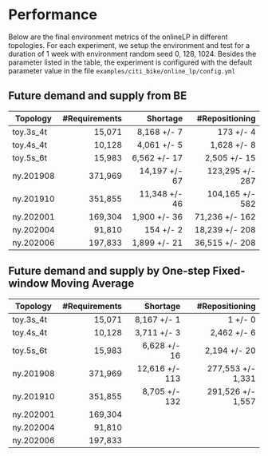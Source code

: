 # Performance

Below are the final environment metrics of the onlineLP in different topologies.
For each experiment, we setup the environment and test for a duration of 1 week
with environment random seed 0, 128, 1024.  Besides the parameter listed in the
table, the experiment is configured with the default parameter value in the file
`examples/citi_bike/online_lp/config.yml`

## Future demand and supply from BE

Topology  | #Requirements | Shortage      | #Repositioning
----------|--------------:|--------------:|----------------:
toy.3s_4t |  15,071       |  8,168 +/-  7 |     173 +/-   4
toy.4s_4t |  10,128       |  4,061 +/-  5 |   1,628 +/-   8
toy.5s_6t |  15,983       |  6,562 +/- 17 |   2,505 +/-  15
ny.201908 | 371,969       | 14,197 +/- 67 | 123,295 +/- 287
ny.201910 | 351,855       | 11,348 +/- 46 | 104,165 +/- 582
ny.202001 | 169,304       |  1,900 +/- 36 |  71,236 +/- 162
ny.202004 |  91,810       |    154 +/-  2 |  18,239 +/- 208
ny.202006 | 197,833       |  1,899 +/- 21 |  36,515 +/- 208

## Future demand and supply by One-step Fixed-window Moving Average

Topology  | #Requirements | Shortage       | #Repositioning
----------|--------------:|---------------:|------------------:
toy.3s_4t |  15,071       |  8,167 +/-   1 |       1 +/-     0
toy.4s_4t |  10,128       |  3,711 +/-   3 |   2,462 +/-     6
toy.5s_6t |  15,983       |  6,628 +/-  16 |   2,194 +/-    20
ny.201908 | 371,969       | 12,616 +/- 113 | 277,553 +/- 1,331
ny.201910 | 351,855       |  8,705 +/- 132 | 291,526 +/- 1,557
ny.202001 | 169,304       |
ny.202004 |  91,810       |
ny.202006 | 197,833       |
